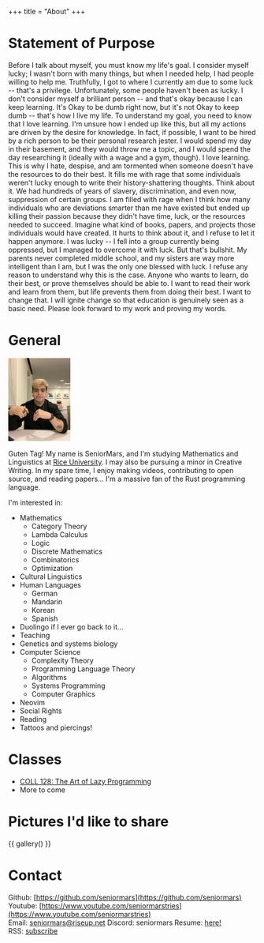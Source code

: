 +++
title = "About"
+++

# Statement of Purpose

Before I talk about myself, you must know my life's goal. I consider myself lucky; I wasn't born with many things, but when I needed help, I had people willing to help me. Truthfully, I got to where I currently am due to some luck -- that's a privilege. Unfortunately, some people haven't been as lucky. I don't consider myself a brilliant person -- and that's okay because I can keep learning. It's Okay to be dumb right now, but it's not Okay to keep dumb -- that's how I live my life. To understand my goal, you need to know that I love learning. I'm unsure how I ended up like this, but all my actions are driven by the desire for knowledge. In fact, if possible, I want to be hired by a rich person to be their personal research jester. I would spend my day in their basement, and they would throw me a topic, and I would spend the day researching it (ideally with a wage and a gym, though). I love learning. This is why I hate, despise, and am tormented when someone doesn't have the resources to do their best. It fills me with rage that some individuals weren't lucky enough to write their history-shattering thoughts. Think about it. We had hundreds of years of slavery, discrimination, and even now, suppression of certain groups. I am filled with rage when I think how many individuals who are deviations smarter than me have existed but ended up killing their passion because they didn't have time, luck, or the resources needed to succeed. Imagine what kind of books, papers, and projects those individuals would have created. It hurts to think about it, and I refuse to let it happen anymore. I was lucky -- I fell into a group currently being oppressed, but I managed to overcome it with luck. But that's bullshit. My parents never completed middle school, and my sisters are way more intelligent than I am, but I was the only one blessed with luck. I refuse any reason to understand why this is the case. Anyone who wants to learn, do their best, or prove themselves should be able to. I want to read their work and learn from them, but life prevents them from doing their best. I want to change that. I will ignite change so that education is genuinely seen as a basic need. Please look forward to my work and proving my words.


# General
<img src="/images/me.jpg" style="max-width: 25%; max-height: 25%;"/>

Guten Tag! My name is SeniorMars, and I'm studying Mathematics and Linguistics at [Rice
University](https://www.rice.edu/). I may also be pursuing a minor in Creative Writing. In my spare
time, I enjoy making videos, contributing to open source, and reading papers… I'm a massive fan of
the Rust programming language. 

I'm interested in:
- Mathematics
    - Category Theory
    - Lambda Calculus
    - Logic
    - Discrete Mathematics
    - Combinatorics
    - Optimization
- Cultural Linguistics
- Human Languages
    - German
    - Mandarin
    - Korean
    - Spanish
- Duolingo if I ever go back to it…
- Teaching
- Genetics and systems biology
- Computer Science
    - Complexity Theory
    - Programming Language Theory
    - Algorithms
    - Systems Programming
    - Computer Graphics
- Neovim
- Social Rights
- Reading
- Tattoos and piercings!

# Classes
- [COLL 128: The Art of Lazy Programming](https://lazy.rice.edu/)
- More to come

# Pictures I'd like to share
{{ gallery() }}

# Contact
Github: [https://github.com/seniormars](https://github.com/seniormars)  
Youtube: [https://www.youtube.com/seniormarstries](https://www.youtube.com/seniormarstries)  
Email: seniormars@riseup.net
Discord: seniormars
Resume: [here!](/assets/old_resume.pdf)  
RSS: [subscribe](/rss.xml)
